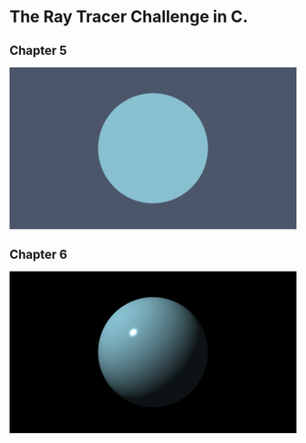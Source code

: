 # The Ray Tracer Challenge in C.

## Chapter 5
![Final render Chapter 5](./out/chap5.png "Final render Chapter 5")


## Chapter 6
![Final render Chapter 6](./out/chap6.png "Final render Chapter 6")
